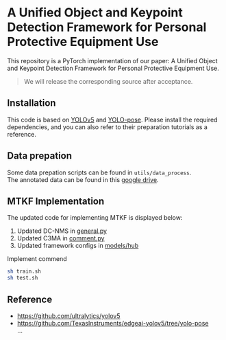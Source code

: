 # A Unified Object and Keypoint Detection Framework for Personal Protective Equipment Use

This repository is a PyTorch implementation of our paper: A Unified Object and Keypoint Detection Framework for Personal Protective Equipment Use.

> We will release the corresponding source after acceptance.

## Installation
This code is based on [YOLOv5](https://github.com/ultralytics/yolov) and [YOLO-pose](https://github.com/TexasInstruments/edgeai-yolov5/tree/yolo-pose). Please install the required dependencies, and you can also refer to their preparation tutorials as a reference.

## Data prepation
Some data prepation scripts can be found in `utils/data_process`.  
The annotated data can be found in this [google drive]().

## MTKF Implementation
The updated code for implementing MTKF is displayed below:

1. Updated DC-NMS in [general.py]()
2. Updated C3MA in [comment.py]()
3. Updated framework configs in [models/hub]()

Implement commend
```bash
sh train.sh
sh test.sh
```

## Reference
- https://github.com/ultralytics/yolov5
- https://github.com/TexasInstruments/edgeai-yolov5/tree/yolo-pose  
...
